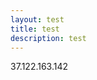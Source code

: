 ```yaml
---
layout: test
title: test
description: test
---
```


<html>
<body>
<p>37.122.163.142</p>
<p></p>
</body>

</html>
